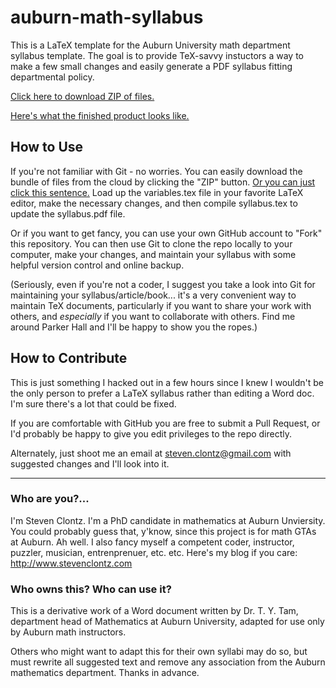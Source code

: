 # auburn-math-syllabus

This is a LaTeX template for the Auburn University math department syllabus template. The goal is to provide TeX-savvy instuctors a way to make a few small changes and easily generate a PDF syllabus fitting departmental policy.

[Click here to download ZIP of files.](https://github.com/StevenClontz/auburn-math-syllabus/archive/master.zip)

[Here's what the finished product looks like.](https://github.com/StevenClontz/auburn-math-syllabus/blob/master/syllabus.pdf?raw=true)

## How to Use

If you're not familiar with Git - no worries. You can easily download the bundle of files from the cloud by clicking the "ZIP" button. [Or you can just click this sentence.](https://github.com/StevenClontz/auburn-math-syllabus/archive/master.zip) Load up the variables.tex file in your favorite LaTeX editor, make the necessary changes, and then compile syllabus.tex to update the syllabus.pdf file.

Or if you want to get fancy, you can use your own GitHub account to "Fork" this repository. You can then use Git to clone the repo locally to your computer, make your changes, and maintain your syllabus with some helpful version control and online backup. 

(Seriously, even if you're not a coder, I suggest you take a look into Git for maintaining your syllabus/article/book... it's a very convenient way to maintain TeX documents, particularly if you want to share your work with others, and *especially* if you want to collaborate with others. Find me around Parker Hall and I'll be happy to show you the ropes.)

## How to Contribute

This is just something I hacked out in a few hours since I knew I wouldn't be the only person to prefer a LaTeX syllabus rather than editing a Word doc. I'm sure there's a lot that could be fixed.

If you are comfortable with GitHub you are free to submit a Pull Request, or I'd probably be happy to give you edit privileges to the repo directly.

Alternately, just shoot me an email at <steven.clontz@gmail.com> with suggested changes and I'll look into it.

---

### Who are you?...

I'm Steven Clontz. I'm a PhD candidate in mathematics at Auburn Unviersity. You could probably guess that, y'know, since this project is for math GTAs at Auburn. Ah well. I also fancy myself a competent coder, instructor, puzzler, musician, entrenprenuer, etc. etc. Here's my blog if you care: <http://www.stevenclontz.com>

### Who owns this? Who can use it?

This is a derivative work of a Word document written by Dr. T. Y. Tam, department head of Mathematics at Auburn University, adapted for use only by Auburn math instructors.

Others who might want to adapt this for their own syllabi may do so, but must rewrite all suggested text and remove any association from the Auburn mathematics department. Thanks in advance.
